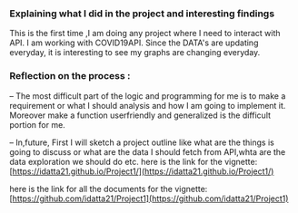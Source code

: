 ### Explaining what I did in the project and interesting findings
 This is the first time ,I am doing any project where I need to interact with API. I am working with COVID19API.
 Since the DATA's are updating everyday, it is interesting to see my graphs are changing everyday.
### Reflection on the process  :
 – The most difficult part of the logic and programming for me is to make a requirement or what I should analysis and how I am going to implement it.
 Moreover make a function userfriendly and generalized is the difficult portion for me. 
 
 – In,future, First I will sketch a project outline like what are the things is going to discuss or what are the data I should fetch from API,whta are the data
 exploration we should do etc.
here is the link for the vignette: [https://idatta21.github.io/Project1/](https://idatta21.github.io/Project1/)

here is the link for all the documents for the vignette: [https://github.com/idatta21/Project1](https://github.com/idatta21/Project1)
